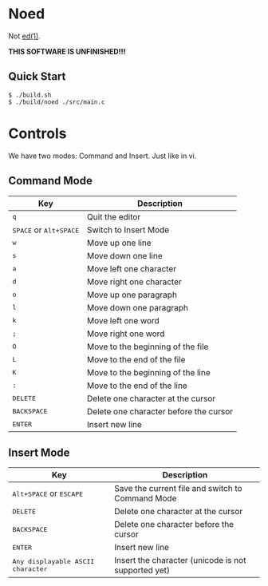 # Noed

Not [ed(1)](https://linux.die.net/man/1/ed).

**THIS SOFTWARE IS UNFINISHED!!!**

## Quick Start

```console
$ ./build.sh
$ ./build/noed ./src/main.c
```

# Controls

We have two modes: Command and Insert. Just like in vi.

## Command Mode

| Key                                      | Description                            |
|------------------------------------------|----------------------------------------|
| <kbd>q</kbd>                             | Quit the editor                        |
| <kbd>SPACE</kbd> or <kbd>Alt+SPACE</kbd> | Switch to Insert Mode                  |
| <kbd>w</kbd>                             | Move up one line                       |
| <kbd>s</kbd>                             | Move down one line                     |
| <kbd>a</kbd>                             | Move left one character                |
| <kbd>d</kbd>                             | Move right one character               |
| <kbd>o</kbd>                             | Move up one paragraph                  |
| <kbd>l</kbd>                             | Move down one paragraph                |
| <kbd>k</kbd>                             | Move left one word                     |
| <kbd>;</kbd>                             | Move right one word                    |
| <kbd>O</kbd>                             | Move to the beginning of the file      |
| <kbd>L</kbd>                             | Move to the end of the file            |
| <kbd>K</kbd>                             | Move to the beginning of the line      |
| <kbd>:</kbd>                             | Move to the end of the line            |
| <kbd>DELETE</kbd>                        | Delete one character at the cursor     |
| <kbd>BACKSPACE</kbd>                     | Delete one character before the cursor |
| <kbd>ENTER</kbd>                         | Insert new line                        |

## Insert Mode

| Key                                        | Description                                         |
|--------------------------------------------|-----------------------------------------------------|
| <kbd>Alt+SPACE</kbd> or <kbd>ESCAPE</kbd>  | Save the current file and switch to Command Mode    |
| <kbd>DELETE</kbd>                          | Delete one character at the cursor                  |
| <kbd>BACKSPACE</kbd>                       | Delete one character before the cursor              |
| <kbd>ENTER</kbd>                           | Insert new line                                     |
| <kbd>Any displayable ASCII character</kbd> | Insert the character (unicode is not supported yet) |
